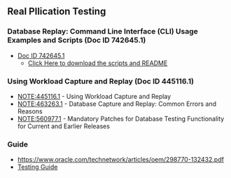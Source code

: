 ## Real Pllication Testing
### Database Replay: Command Line Interface (CLI) Usage Examples and Scripts (Doc ID 742645.1)
* [Doc ID 742645.1](https://support.oracle.com/epmos/faces/DocumentDisplay?_afrLoop=253257074406430&parent=EXTERNAL_SEARCH&sourceId=HOWTO&id=742645.1&_afrWindowMode=0&_adf.ctrl-state=hhpe3qlm4_4)
  * [Click Here to download the scripts and README](https://support.oracle.com/epmos/main/downloadattachmentprocessor?parent=DOCUMENT&sourceId=742645.1&attachid=742645.1:db_replay_cli&clickstream=yes)

### Using Workload Capture and Replay (Doc ID 445116.1)
* [NOTE:445116.1](https://support.oracle.com/epmos/faces/DocumentDisplay?parent=DOCUMENT&sourceId=742645.1&id=445116.1) - Using Workload Capture and Replay
* [NOTE:463263.1](https://support.oracle.com/epmos/faces/DocumentDisplay?parent=DOCUMENT&sourceId=742645.1&id=463263.1) - Database Capture and Replay: Common Errors and Reasons
* [NOTE:560977.1](https://support.oracle.com/epmos/faces/DocumentDisplay?parent=DOCUMENT&sourceId=742645.1&id=560977.1) - Mandatory Patches for Database Testing Functionality for Current and Earlier Releases

### Guide
* https://www.oracle.com/technetwork/articles/oem/298770-132432.pdf
* [Testing Guide](https://docs.oracle.com/en/database/oracle/oracle-database/19/ratug/testing-guide.pdf)
